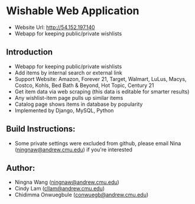 # Wishable Web Application
 - Website Url: http://54.152.197.140
 - Webapp for keeping public/private wishlists

## Introduction
- Webapp for keeping public/private wishlists
- Add items by internal search or external link
- Support Website: Amazon, Forever 21, Target, Walmart, LuLus, Macys, Costco, Kohls, Bed Bath & Beyond, Hot Topic, Century 21
- Get item data via web scraping (this data is editable for smarter results)
- Any wishlist-item page pulls up similar items
- Catalog page shows items in database by popularity
- Implemented by Django, MySQL, Python


## Build Instructions:
- Some private settings were excluded from github, please email Nina (ningnaw@andrew.cmu.edu) if you're interested

## Author: 
- Ningna Wang (ningnaw@andrew.cmu.edu)
- Cindy Lam (cllam@andrew.cmu.edu) 
- Chidimma Onwuegbule (conwuegb@andrew.cmu.edu)
